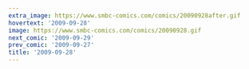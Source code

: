 ```yaml
---
extra_image: https://www.smbc-comics.com/comics/20090928after.gif
hovertext: '2009-09-28'
image: https://www.smbc-comics.com/comics/20090928.gif
next_comic: '2009-09-29'
prev_comic: '2009-09-27'
title: '2009-09-28'
---
```


